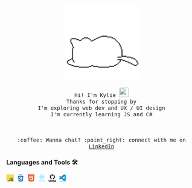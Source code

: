<p align="center">
  <img src="https://github.com/kylieyin/kylieyin/blob/main/6Tro9gA7c.gif" width="200px"/>
  <br><br>
  <samp>
    Hi! I'm Kylie <img src="https://github.com/kylieyin/kylieyin/assets/122772682/d942f61f-4376-45d1-81b7-4bd7d1f7f009" width="25" height="25"/>
    <br>Thanks for stopping by
      <br>I'm exploring web dev and UX / UI design
    <br>I'm currently learning JS and C#<br><br>
    <br><br>:coffee: Wanna chat? :point_right: connect with me on <a href="https://www.linkedin.com/in/kylie-yin/">LinkedIn</a>
  </samp>
</p>

### Languages and Tools 🛠

<div>
  <img src="https://github.com/devicons/devicon/blob/master/icons/javascript/javascript-original.svg" title="JavaScript" alt="JavaScript" width="20" height="20"/>&nbsp;
  <img src="https://github.com/devicons/devicon/blob/master/icons/css3/css3-plain-wordmark.svg"  title="CSS3" alt="CSS" width="20" height="20"/>&nbsp;
  <img src="https://github.com/devicons/devicon/blob/master/icons/html5/html5-original.svg" title="HTML5" alt="HTML" width="20" height="20"/>&nbsp;
  <img src="https://github.com/devicons/devicon/blob/master/icons/react/react-original-wordmark.svg" title="React" alt="React" width="20" height="20"/>&nbsp;
  <img src="https://github.com/devicons/devicon/blob/master/icons/github/github-original-wordmark.svg" title="GitHub" **alt="Git" width="20" height="20"/>&nbsp;                                                                                   <img src="https://github.com/devicons/devicon/blob/master/icons/vscode/vscode-original-wordmark.svg" title="VSCode" **alt="Git" width="20" height="20"/>&nbsp;                                                               
</div>
